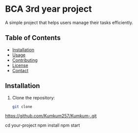 # BCA 3rd year project 

A simple project that helps users manage their tasks efficiently.

## Table of Contents
- [Installation](#installation)
- [Usage](#usage)
- [Contributing](#contributing)
- [License](#license)
- [Contact](#contact)

## Installation
1. Clone the repository:
   ```bash
   git clone 
https://github.com/Kumkum257/Kumkum-.git

cd your-project
npm install
npm start
